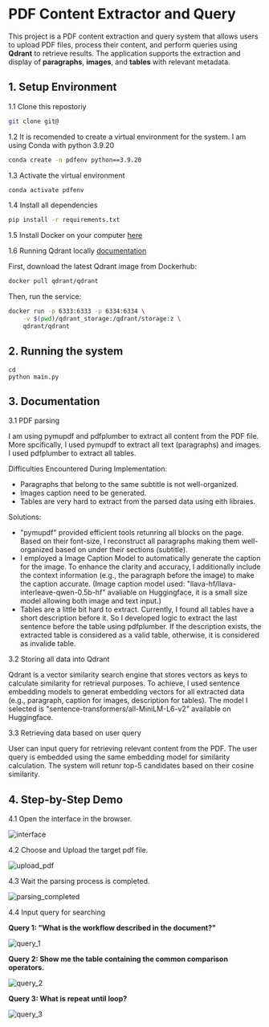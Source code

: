 # PDF Content Extractor and Query

This project is a PDF content extraction and query system that allows users to upload PDF files, process their content, and perform queries using **Qdrant** to retrieve results. The application supports the extraction and display of **paragraphs**, **images**, and **tables** with relevant metadata.

## 1. Setup Environment

1.1 Clone this repostoriy

````bash
git clone git@
````

1.2 It is recomended to create a virtual environment for the system. I am using Conda with python 3.9.20

````bash
conda create -n pdfenv python==3.9.20
````

1.3 Activate the virtual environment

````bash
conda activate pdfenv
````

1.4 Install all dependencies

````bash
pip install -r requirements.txt
````

1.5 Install Docker on your computer [here](https://docs.docker.com/engine/install/)

1.6 Running Qdrant locally [documentation](https://qdrant.tech/documentation/quickstart/)

First, download the latest Qdrant image from Dockerhub:

````bash
docker pull qdrant/qdrant
````

Then, run the service:

````bash
docker run -p 6333:6333 -p 6334:6334 \
    -v $(pwd)/qdrant_storage:/qdrant/storage:z \
    qdrant/qdrant
````

## 2. Running the system

````
cd
python main.py
````

## 3. Documentation

3.1 PDF parsing

I am using pymupdf and pdfplumber to extract all content from the PDF file. More spcifically, I used pymupdf to extract all text (paragraphs) and images. I used pdfplumber to extract all tables.

Difficulties Encountered During Implementation:

- Paragraphs that belong to the same subtitle is not well-organized.
- Images caption need to be generated.
- Tables are very hard to extract from the parsed data using eith libraies.

Solutions:

- "pymupdf" provided efficient tools retunring all blocks on the page. Based on their font-size, I reconstruct all paragraphs making them well-organized based on under their sections (subtitle).
- I employed a Image Caption Model to automatically generate the caption for the image. To enhance the clarity and accuracy, I additionally include the context information (e.g., the paragraph before the image) to make the caption accurate. (Image caption model used: "llava-hf/llava-interleave-qwen-0.5b-hf" avaliable on Huggingface, it is a small size model allowing both image and text input.)
- Tables are a little bit hard to extract. Currently, I found all tables have a short description before it. So I developed logic to extract the last sentence before the table using pdfplumber. If the description exists, the extracted table is considered as a valid table, otherwise, it is considered as invalide table.

3.2 Storing all data into Qdrant

Qdrant is a vector similarity search engine that stores vectors as keys to calculate similarity for retrieval purposes. To achieve, I used sentence embedding models to generat embedding vectors for all extracted data (e.g., paragraph, caption for images,  description for tables). The model I selected is "sentence-transformers/all-MiniLM-L6-v2" available on Huggingface.

3.3 Retrieving data based on user query

User can input query for retrieving relevant content from the PDF. The user query is embedded using the same embedding model for similarity calculation. The system will retunr top-5 candidates based on their cosine similarity.

## 4. Step-by-Step Demo

4.1 Open the interface in the browser.

![interface](/Users/haaao/Desktop/oa_pdf/assets/interface.png)

4.2 Choose and Upload the target pdf file.

![upload_pdf](/Users/haaao/Desktop/oa_pdf/assets/upload_pdf.png)

4.3 Wait the parsing process is completed.

![parsing_completed](/Users/haaao/Desktop/oa_pdf/assets/parsing_completed.png)

4.4 Input query for searching

**Query 1: "What is the workflow described in the document?"**

![query_1](/Users/haaao/Desktop/oa_pdf/assets/query_1.png)

**Query 2: Show me the table containing the common comparison operators.**

![query_2](/Users/haaao/Desktop/oa_pdf/assets/query_2.png)

**Query 3: What is repeat until loop?**

![query_3](/Users/haaao/Desktop/oa_pdf/assets/query_3.png)